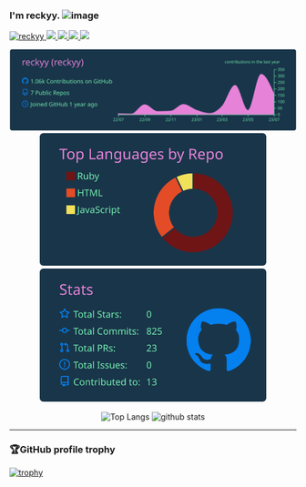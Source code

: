 ### I'm reckyy. ![image](https://github.com/reckyy/reckyy/assets/106903482/c585426e-a21d-449c-9eeb-c509860b4b90)


<p align="left">
  <a href="https://github.com/reckyy/reckyy/">
    <img src="https://komarev.com/ghpvc/?username=reckyy" alt="reckyy" />
  </a>
  <a href="http://twitter.com/recky4711692">
    <img height="20" src="https://img.shields.io/twitter/follow/recky4711692?label=Twitter&logo=twitter&style=flat" />
  </a>
  <a href="https://github.com/reckyy">
    <img height="20" src="https://img.shields.io/github/followers/reckyy?label=follow&logo=github&style=flat" />
  </a>
  <a href="http://qiita.com/reckyy">
    <img height="20" src="https://qiita-badge.apiapi.app/s/reckyy/posts.svg" />
  </a>
  <//qiita.com/reckyy">
    <img height="20" src="https://qiita-badge.apiapi.app/s/reckyy/contributions.svg" />
  </a>
</p>


<p align="center">
  <img src="https://raw.githubusercontent.com/reckyy/reckyy/main/profile-summary-card-output/cobalt/0-profile-details.svg" alt="Profile details"  />
  <img src="https://raw.githubusercontent.com/reckyy/reckyy/main/profile-summary-card-output/cobalt/1-repos-per-language.svg" alt="Repos per language" width="400" />
  <img src="https://raw.githubusercontent.com/reckyy/reckyy/main/profile-summary-card-output/cobalt/3-stats.svg" alt="Stats" width="400" />
</p>


<p align="center"> 
  <img alt="Top Langs" height="200px" src="https://github-readme-stats.vercel.app/api?username=reckyy&theme=cobalt&count_private=true" />
  <img alt="github stats" height="200px" src="https://github-readme-stats.vercel.app/api/top-langs/?username=reckyy&layout=compact&theme=cobalt" />
</p>

***

### 🏆GitHub profile trophy
  
[![trophy](https://github-profile-trophy.vercel.app/?username=reckyy&theme=tokyonight&row=1&column=7&margin-w=10)](https://github.com/ryo-ma/github-profile-trophy)
